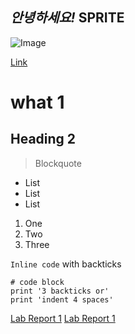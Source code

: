 *안녕하세요!* **SPRITE**
---
![Image](https://commonmark.org/help/images/favicon.png)

[Link](http://a.com)
# what 1
## Heading 2
> Blockquote
* List
* List
* List
1. One
2. Two
3. Three

`Inline code` with backticks
```
# code block
print '3 backticks or'
print 'indent 4 spaces'
```
[Lab Report 1](lab-report-1-week-2.html)
[Lab Report 1](https://katieki.github.io/cse15l-lab-reports/lab-report-1-week-2.html)
